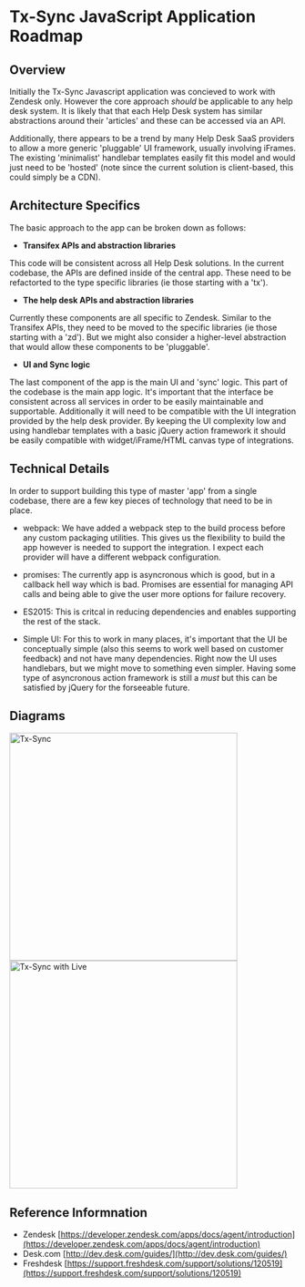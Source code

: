 Tx-Sync JavaScript Application Roadmap
==================

## Overview
Initially the Tx-Sync Javascript application was concieved to work with Zendesk only.  However the core approach *should* be applicable to any help desk system.  It is likely that that each Help Desk system has similar abstractions around their 'articles' and these can be accessed via an API.

Additionally, there appears to be a trend by many Help Desk SaaS providers to allow a more generic 'pluggable' UI framework, usually involving iFrames.  The existing 'minimalist' handlebar templates easily fit this model and would just need to be 'hosted' (note since the current solution is client-based, this could simply be a CDN).

## Architecture Specifics
The basic approach to the app can be broken down as follows:

- **Transifex APIs and abstraction libraries**

This code will be consistent across all Help Desk solutions.  In the current codebase, the APIs are defined inside of the central app.  These need to be refactorted to the type specific libraries (ie those starting with a 'tx').

- **The help desk APIs and abstraction libraries**

Currently these components are all specific to Zendesk.  Similar to the Transifex APIs, they need to be moved to the specific libraries (ie those starting with a 'zd').  But we might also consider a higher-level abstraction that would allow these components to be 'pluggable'.

- **UI and Sync logic**

The last component of the app is the main UI and 'sync' logic.  This part of the codebase is the main app logic.  It's important that the interface be consistent across all services in order to be easily maintainable and supportable.  Additionally it will need to be compatible with the UI integration provided by the help desk provider.  By keeping the UI complexity low and using handlebar templates with a basic jQuery action framework it should be easily compatible with widget/iFrame/HTML canvas type of integrations.

## Technical Details
In order to support building this type of master 'app' from a single codebase, there are a few key pieces of technology that need to be in place.

- webpack: We have added a webpack step to the build process before any custom packaging utilities.  This gives us the flexibility to build the app however is needed to support the integration.  I expect each provider will have a different webpack configuration.

- promises:  The currently app is asyncronous which is good, but in a callback hell way which is bad.  Promises are essential for managing API calls and being able to give the user more options for failure recovery.

- ES2015: This is critcal in reducing dependencies and enables supporting the rest of the stack.

- Simple UI: For this to work in many places, it's important that the UI be conceptually simple (also this seems to work well based on customer feedback) and not have many dependencies.  Right now the UI uses handlebars, but we might move to something even simpler.  Having some type of asyncronous action framework is still a *must* but this can be satisfied by jQuery for the forseeable future.

## Diagrams
<img alt="Tx-Sync" src="https://raw.githubusercontent.com/transifex/transifex-sync-zendesk/devel/docs/Tx-Sync_Future_Architecture.png" width="400px"/>
<img alt="Tx-Sync with Live" src="https://raw.githubusercontent.com/transifex/transifex-sync-zendesk/devel/docs/Tx-Sync_Future_Architecture_w_Live.png" width="400px"/>

## Reference Informnation

- Zendesk [https://developer.zendesk.com/apps/docs/agent/introduction](https://developer.zendesk.com/apps/docs/agent/introduction)
- Desk.com [http://dev.desk.com/guides/](http://dev.desk.com/guides/)
- Freshdesk [https://support.freshdesk.com/support/solutions/120519](https://support.freshdesk.com/support/solutions/120519)
